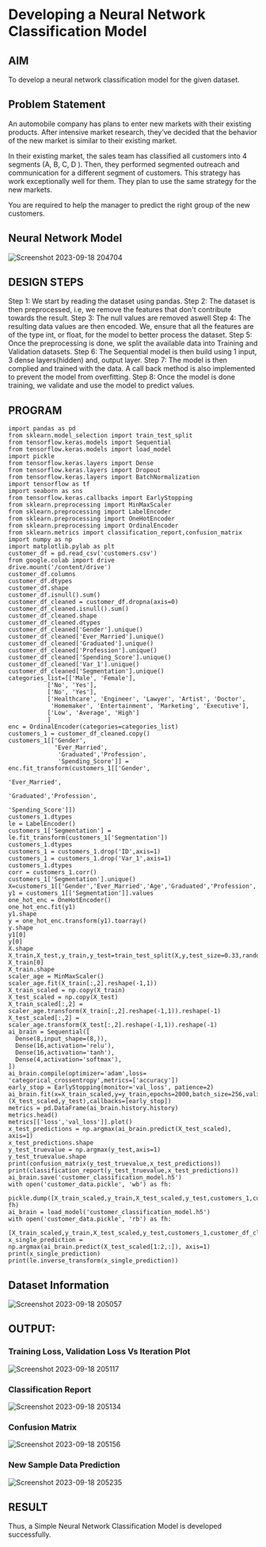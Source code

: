 # Developing a Neural Network Classification Model

## AIM

To develop a neural network classification model for the given dataset.

## Problem Statement

An automobile company has plans to enter new markets with their existing products. After intensive market research, they’ve decided that the behavior of the new market is similar to their existing market.

In their existing market, the sales team has classified all customers into 4 segments (A, B, C, D ). Then, they performed segmented outreach and communication for a different segment of customers. This strategy has work exceptionally well for them. They plan to use the same strategy for the new markets.

You are required to help the manager to predict the right group of the new customers.

## Neural Network Model
![Screenshot 2023-09-18 204704](https://github.com/sarveshjustin/nn-classification/assets/113497481/ee8193ed-edb9-4f2a-8b22-f9355f0d1ffd)


## DESIGN STEPS
Step 1:
We start by reading the dataset using pandas.
Step 2:
The dataset is then preprocessed, i.e, we remove the features that don't contribute towards the result.
Step 3:
The null values are removed aswell
Step 4:
The resulting data values are then encoded. We, ensure that all the features are of the type int, or float, for the model to better process the dataset.
Step 5:
Once the preprocessing is done, we split the available data into Training and Validation datasets.
Step 6:
The Sequential model is then build using 1 input, 3 dense layers(hidden) and, output layer.
Step 7:
The model is then complied and trained with the data. A call back method is also implemented to prevent the model from overfitting.
Step 8:
Once the model is done training, we validate and use the model to predict values.
## PROGRAM
```
import pandas as pd
from sklearn.model_selection import train_test_split
from tensorflow.keras.models import Sequential
from tensorflow.keras.models import load_model
import pickle
from tensorflow.keras.layers import Dense
from tensorflow.keras.layers import Dropout
from tensorflow.keras.layers import BatchNormalization
import tensorflow as tf
import seaborn as sns
from tensorflow.keras.callbacks import EarlyStopping
from sklearn.preprocessing import MinMaxScaler
from sklearn.preprocessing import LabelEncoder
from sklearn.preprocessing import OneHotEncoder
from sklearn.preprocessing import OrdinalEncoder
from sklearn.metrics import classification_report,confusion_matrix
import numpy as np
import matplotlib.pylab as plt
customer_df = pd.read_csv('customers.csv')
from google.colab import drive
drive.mount('/content/drive')
customer_df.columns
customer_df.dtypes
customer_df.shape
customer_df.isnull().sum()
customer_df_cleaned = customer_df.dropna(axis=0)
customer_df_cleaned.isnull().sum()
customer_df_cleaned.shape
customer_df_cleaned.dtypes
customer_df_cleaned['Gender'].unique()
customer_df_cleaned['Ever_Married'].unique()
customer_df_cleaned['Graduated'].unique()
customer_df_cleaned['Profession'].unique()
customer_df_cleaned['Spending_Score'].unique()
customer_df_cleaned['Var_1'].unique()
customer_df_cleaned['Segmentation'].unique()
categories_list=[['Male', 'Female'],
           ['No', 'Yes'],
           ['No', 'Yes'],
           ['Healthcare', 'Engineer', 'Lawyer', 'Artist', 'Doctor',
            'Homemaker', 'Entertainment', 'Marketing', 'Executive'],
           ['Low', 'Average', 'High']
           ]
enc = OrdinalEncoder(categories=categories_list)
customers_1 = customer_df_cleaned.copy()
customers_1[['Gender',
             'Ever_Married',
              'Graduated','Profession',
              'Spending_Score']] = enc.fit_transform(customers_1[['Gender',
                                                                 'Ever_Married',
                                                                 'Graduated','Profession',
                                                                 'Spending_Score']])
customers_1.dtypes
le = LabelEncoder()
customers_1['Segmentation'] = le.fit_transform(customers_1['Segmentation'])
customers_1.dtypes
customers_1 = customers_1.drop('ID',axis=1)
customers_1 = customers_1.drop('Var_1',axis=1)
customers_1.dtypes
corr = customers_1.corr()
customers_1['Segmentation'].unique()
X=customers_1[['Gender','Ever_Married','Age','Graduated','Profession','Work_Experience','Spending_Score','Family_Size']].values
y1 = customers_1[['Segmentation']].values
one_hot_enc = OneHotEncoder()
one_hot_enc.fit(y1)
y1.shape
y = one_hot_enc.transform(y1).toarray()
y.shape
y1[0]
y[0]
X.shape
X_train,X_test,y_train,y_test=train_test_split(X,y,test_size=0.33,random_state=50)
X_train[0]
X_train.shape
scaler_age = MinMaxScaler()
scaler_age.fit(X_train[:,2].reshape(-1,1))
X_train_scaled = np.copy(X_train)
X_test_scaled = np.copy(X_test)
X_train_scaled[:,2] = scaler_age.transform(X_train[:,2].reshape(-1,1)).reshape(-1)
X_test_scaled[:,2] = scaler_age.transform(X_test[:,2].reshape(-1,1)).reshape(-1)
ai_brain = Sequential([
  Dense(8,input_shape=(8,)),
  Dense(16,activation='relu'),
  Dense(16,activation='tanh'),
  Dense(4,activation='softmax'),
])
ai_brain.compile(optimizer='adam',loss= 'categorical_crossentropy',metrics=['accuracy'])
early_stop = EarlyStopping(monitor='val_loss', patience=2)
ai_brain.fit(x=X_train_scaled,y=y_train,epochs=2000,batch_size=256,validation_data=(X_test_scaled,y_test),callbacks=[early_stop])
metrics = pd.DataFrame(ai_brain.history.history)
metrics.head()
metrics[['loss','val_loss']].plot()
x_test_predictions = np.argmax(ai_brain.predict(X_test_scaled), axis=1)
x_test_predictions.shape
y_test_truevalue = np.argmax(y_test,axis=1)
y_test_truevalue.shape
print(confusion_matrix(y_test_truevalue,x_test_predictions))
print(classification_report(y_test_truevalue,x_test_predictions))
ai_brain.save('customer_classification_model.h5')
with open('customer_data.pickle', 'wb') as fh:
   pickle.dump([X_train_scaled,y_train,X_test_scaled,y_test,customers_1,customer_df_cleaned,scaler_age,enc,one_hot_enc,le], fh)
ai_brain = load_model('customer_classification_model.h5')
with open('customer_data.pickle', 'rb') as fh:
   [X_train_scaled,y_train,X_test_scaled,y_test,customers_1,customer_df_cleaned,scaler_age,enc,one_hot_enc,le]=pickle.load(fh)
x_single_prediction = np.argmax(ai_brain.predict(X_test_scaled[1:2,:]), axis=1)
print(x_single_prediction)
print(le.inverse_transform(x_single_prediction))
```
## Dataset Information
![Screenshot 2023-09-18 205057](https://github.com/sarveshjustin/nn-classification/assets/113497481/211207f0-703a-40e2-b5b0-f3e22681be54)
## OUTPUT:
### Training Loss, Validation Loss Vs Iteration Plot
![Screenshot 2023-09-18 205117](https://github.com/sarveshjustin/nn-classification/assets/113497481/c7aadf69-00cd-4fcf-aa31-40e42668ad0f)
### Classification Report
![Screenshot 2023-09-18 205134](https://github.com/sarveshjustin/nn-classification/assets/113497481/3dfca486-8ab5-4d02-95a4-4949ca927890)
### Confusion Matrix
![Screenshot 2023-09-18 205156](https://github.com/sarveshjustin/nn-classification/assets/113497481/8d7c44ff-2fe6-4965-b6f5-791523b50093)
### New Sample Data Prediction
![Screenshot 2023-09-18 205235](https://github.com/sarveshjustin/nn-classification/assets/113497481/1966f747-23e2-49ae-9418-85b4c9e8ef87)
## RESULT
Thus, a Simple Neural Network Classification Model is developed successfully.
